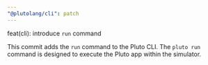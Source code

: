 ```yaml
---
"@plutolang/cli": patch
---
```


feat(cli): introduce `run` command

This commit adds the `run` command to the Pluto CLI. The `pluto run` command is designed to execute the Pluto app within the simulator.
